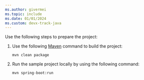 ```yaml
---
ms.author: givermei
ms.topic: include
ms.date: 01/01/2024
ms.custom: devx-track-java
---
```


Use the following steps to prepare the project:

1. Use the following [Maven](https://maven.apache.org/what-is-maven.html) command to build the project:

   ```azurecli-interactive
   mvn clean package
   ```

1. Run the sample project locally by using the following command:

   ```azurecli-interactive
   mvn spring-boot:run
   ```
